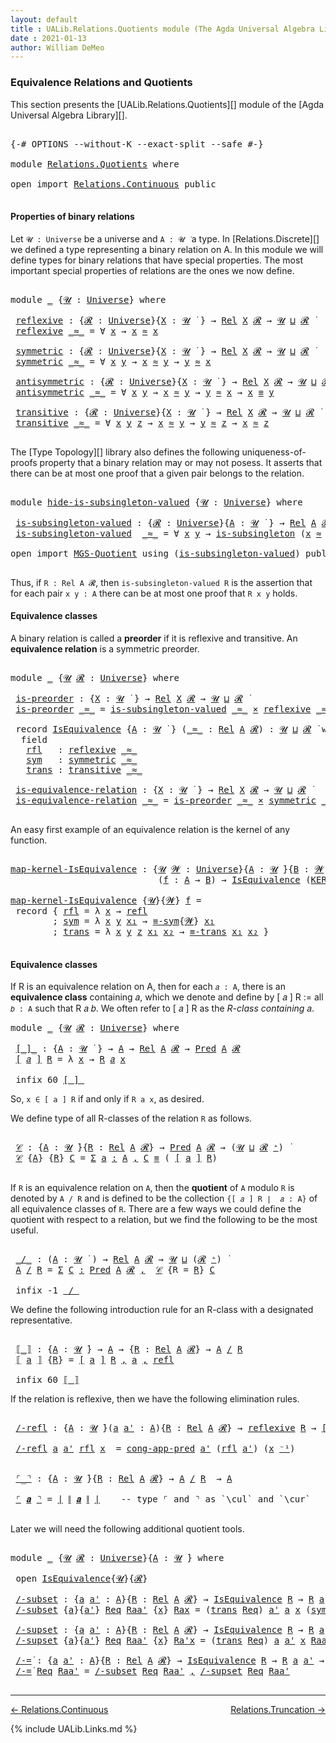 ```yaml
---
layout: default
title : UALib.Relations.Quotients module (The Agda Universal Algebra Library)
date : 2021-01-13
author: William DeMeo
---
```


### <a id="equivalence-relations-and-quotients">Equivalence Relations and Quotients</a>

This section presents the [UALib.Relations.Quotients][] module of the [Agda Universal Algebra Library][].

<pre class="Agda">

<a id="354" class="Symbol">{-#</a> <a id="358" class="Keyword">OPTIONS</a> <a id="366" class="Pragma">--without-K</a> <a id="378" class="Pragma">--exact-split</a> <a id="392" class="Pragma">--safe</a> <a id="399" class="Symbol">#-}</a>

<a id="404" class="Keyword">module</a> <a id="411" href="Relations.Quotients.html" class="Module">Relations.Quotients</a> <a id="431" class="Keyword">where</a>

<a id="438" class="Keyword">open</a> <a id="443" class="Keyword">import</a> <a id="450" href="Relations.Continuous.html" class="Module">Relations.Continuous</a> <a id="471" class="Keyword">public</a>

</pre>


#### <a id="properties-of-binary-relations">Properties of binary relations</a>

Let `𝓤 : Universe` be a universe and `A : 𝓤 ̇` a type.  In [Relations.Discrete][] we defined a type representing a binary relation on A.  In this module we will define types for binary relations that have special properties. The most important special properties of relations are the ones we now define.

<pre class="Agda">

<a id="891" class="Keyword">module</a> <a id="898" href="Relations.Quotients.html#898" class="Module">_</a> <a id="900" class="Symbol">{</a><a id="901" href="Relations.Quotients.html#901" class="Bound">𝓤</a> <a id="903" class="Symbol">:</a> <a id="905" href="Universes.html#205" class="Postulate">Universe</a><a id="913" class="Symbol">}</a> <a id="915" class="Keyword">where</a>

 <a id="923" href="Relations.Quotients.html#923" class="Function">reflexive</a> <a id="933" class="Symbol">:</a> <a id="935" class="Symbol">{</a><a id="936" href="Relations.Quotients.html#936" class="Bound">𝓡</a> <a id="938" class="Symbol">:</a> <a id="940" href="Universes.html#205" class="Postulate">Universe</a><a id="948" class="Symbol">}{</a><a id="950" href="Relations.Quotients.html#950" class="Bound">X</a> <a id="952" class="Symbol">:</a> <a id="954" href="Relations.Quotients.html#901" class="Bound">𝓤</a> <a id="956" href="Universes.html#403" class="Function Operator">̇</a> <a id="958" class="Symbol">}</a> <a id="960" class="Symbol">→</a> <a id="962" href="Relations.Discrete.html#7773" class="Function">Rel</a> <a id="966" href="Relations.Quotients.html#950" class="Bound">X</a> <a id="968" href="Relations.Quotients.html#936" class="Bound">𝓡</a> <a id="970" class="Symbol">→</a> <a id="972" href="Relations.Quotients.html#901" class="Bound">𝓤</a> <a id="974" href="Agda.Primitive.html#636" class="Primitive Operator">⊔</a> <a id="976" href="Relations.Quotients.html#936" class="Bound">𝓡</a> <a id="978" href="Universes.html#403" class="Function Operator">̇</a>
 <a id="981" href="Relations.Quotients.html#923" class="Function">reflexive</a> <a id="991" href="Relations.Quotients.html#991" class="Bound Operator">_≈_</a> <a id="995" class="Symbol">=</a> <a id="997" class="Symbol">∀</a> <a id="999" href="Relations.Quotients.html#999" class="Bound">x</a> <a id="1001" class="Symbol">→</a> <a id="1003" href="Relations.Quotients.html#999" class="Bound">x</a> <a id="1005" href="Relations.Quotients.html#991" class="Bound Operator">≈</a> <a id="1007" href="Relations.Quotients.html#999" class="Bound">x</a>

 <a id="1011" href="Relations.Quotients.html#1011" class="Function">symmetric</a> <a id="1021" class="Symbol">:</a> <a id="1023" class="Symbol">{</a><a id="1024" href="Relations.Quotients.html#1024" class="Bound">𝓡</a> <a id="1026" class="Symbol">:</a> <a id="1028" href="Universes.html#205" class="Postulate">Universe</a><a id="1036" class="Symbol">}{</a><a id="1038" href="Relations.Quotients.html#1038" class="Bound">X</a> <a id="1040" class="Symbol">:</a> <a id="1042" href="Relations.Quotients.html#901" class="Bound">𝓤</a> <a id="1044" href="Universes.html#403" class="Function Operator">̇</a> <a id="1046" class="Symbol">}</a> <a id="1048" class="Symbol">→</a> <a id="1050" href="Relations.Discrete.html#7773" class="Function">Rel</a> <a id="1054" href="Relations.Quotients.html#1038" class="Bound">X</a> <a id="1056" href="Relations.Quotients.html#1024" class="Bound">𝓡</a> <a id="1058" class="Symbol">→</a> <a id="1060" href="Relations.Quotients.html#901" class="Bound">𝓤</a> <a id="1062" href="Agda.Primitive.html#636" class="Primitive Operator">⊔</a> <a id="1064" href="Relations.Quotients.html#1024" class="Bound">𝓡</a> <a id="1066" href="Universes.html#403" class="Function Operator">̇</a>
 <a id="1069" href="Relations.Quotients.html#1011" class="Function">symmetric</a> <a id="1079" href="Relations.Quotients.html#1079" class="Bound Operator">_≈_</a> <a id="1083" class="Symbol">=</a> <a id="1085" class="Symbol">∀</a> <a id="1087" href="Relations.Quotients.html#1087" class="Bound">x</a> <a id="1089" href="Relations.Quotients.html#1089" class="Bound">y</a> <a id="1091" class="Symbol">→</a> <a id="1093" href="Relations.Quotients.html#1087" class="Bound">x</a> <a id="1095" href="Relations.Quotients.html#1079" class="Bound Operator">≈</a> <a id="1097" href="Relations.Quotients.html#1089" class="Bound">y</a> <a id="1099" class="Symbol">→</a> <a id="1101" href="Relations.Quotients.html#1089" class="Bound">y</a> <a id="1103" href="Relations.Quotients.html#1079" class="Bound Operator">≈</a> <a id="1105" href="Relations.Quotients.html#1087" class="Bound">x</a>

 <a id="1109" href="Relations.Quotients.html#1109" class="Function">antisymmetric</a> <a id="1123" class="Symbol">:</a> <a id="1125" class="Symbol">{</a><a id="1126" href="Relations.Quotients.html#1126" class="Bound">𝓡</a> <a id="1128" class="Symbol">:</a> <a id="1130" href="Universes.html#205" class="Postulate">Universe</a><a id="1138" class="Symbol">}{</a><a id="1140" href="Relations.Quotients.html#1140" class="Bound">X</a> <a id="1142" class="Symbol">:</a> <a id="1144" href="Relations.Quotients.html#901" class="Bound">𝓤</a> <a id="1146" href="Universes.html#403" class="Function Operator">̇</a> <a id="1148" class="Symbol">}</a> <a id="1150" class="Symbol">→</a> <a id="1152" href="Relations.Discrete.html#7773" class="Function">Rel</a> <a id="1156" href="Relations.Quotients.html#1140" class="Bound">X</a> <a id="1158" href="Relations.Quotients.html#1126" class="Bound">𝓡</a> <a id="1160" class="Symbol">→</a> <a id="1162" href="Relations.Quotients.html#901" class="Bound">𝓤</a> <a id="1164" href="Agda.Primitive.html#636" class="Primitive Operator">⊔</a> <a id="1166" href="Relations.Quotients.html#1126" class="Bound">𝓡</a> <a id="1168" href="Universes.html#403" class="Function Operator">̇</a>
 <a id="1171" href="Relations.Quotients.html#1109" class="Function">antisymmetric</a> <a id="1185" href="Relations.Quotients.html#1185" class="Bound Operator">_≈_</a> <a id="1189" class="Symbol">=</a> <a id="1191" class="Symbol">∀</a> <a id="1193" href="Relations.Quotients.html#1193" class="Bound">x</a> <a id="1195" href="Relations.Quotients.html#1195" class="Bound">y</a> <a id="1197" class="Symbol">→</a> <a id="1199" href="Relations.Quotients.html#1193" class="Bound">x</a> <a id="1201" href="Relations.Quotients.html#1185" class="Bound Operator">≈</a> <a id="1203" href="Relations.Quotients.html#1195" class="Bound">y</a> <a id="1205" class="Symbol">→</a> <a id="1207" href="Relations.Quotients.html#1195" class="Bound">y</a> <a id="1209" href="Relations.Quotients.html#1185" class="Bound Operator">≈</a> <a id="1211" href="Relations.Quotients.html#1193" class="Bound">x</a> <a id="1213" class="Symbol">→</a> <a id="1215" href="Relations.Quotients.html#1193" class="Bound">x</a> <a id="1217" href="MGS-MLTT.html#4207" class="Datatype Operator">≡</a> <a id="1219" href="Relations.Quotients.html#1195" class="Bound">y</a>

 <a id="1223" href="Relations.Quotients.html#1223" class="Function">transitive</a> <a id="1234" class="Symbol">:</a> <a id="1236" class="Symbol">{</a><a id="1237" href="Relations.Quotients.html#1237" class="Bound">𝓡</a> <a id="1239" class="Symbol">:</a> <a id="1241" href="Universes.html#205" class="Postulate">Universe</a><a id="1249" class="Symbol">}{</a><a id="1251" href="Relations.Quotients.html#1251" class="Bound">X</a> <a id="1253" class="Symbol">:</a> <a id="1255" href="Relations.Quotients.html#901" class="Bound">𝓤</a> <a id="1257" href="Universes.html#403" class="Function Operator">̇</a> <a id="1259" class="Symbol">}</a> <a id="1261" class="Symbol">→</a> <a id="1263" href="Relations.Discrete.html#7773" class="Function">Rel</a> <a id="1267" href="Relations.Quotients.html#1251" class="Bound">X</a> <a id="1269" href="Relations.Quotients.html#1237" class="Bound">𝓡</a> <a id="1271" class="Symbol">→</a> <a id="1273" href="Relations.Quotients.html#901" class="Bound">𝓤</a> <a id="1275" href="Agda.Primitive.html#636" class="Primitive Operator">⊔</a> <a id="1277" href="Relations.Quotients.html#1237" class="Bound">𝓡</a> <a id="1279" href="Universes.html#403" class="Function Operator">̇</a>
 <a id="1282" href="Relations.Quotients.html#1223" class="Function">transitive</a> <a id="1293" href="Relations.Quotients.html#1293" class="Bound Operator">_≈_</a> <a id="1297" class="Symbol">=</a> <a id="1299" class="Symbol">∀</a> <a id="1301" href="Relations.Quotients.html#1301" class="Bound">x</a> <a id="1303" href="Relations.Quotients.html#1303" class="Bound">y</a> <a id="1305" href="Relations.Quotients.html#1305" class="Bound">z</a> <a id="1307" class="Symbol">→</a> <a id="1309" href="Relations.Quotients.html#1301" class="Bound">x</a> <a id="1311" href="Relations.Quotients.html#1293" class="Bound Operator">≈</a> <a id="1313" href="Relations.Quotients.html#1303" class="Bound">y</a> <a id="1315" class="Symbol">→</a> <a id="1317" href="Relations.Quotients.html#1303" class="Bound">y</a> <a id="1319" href="Relations.Quotients.html#1293" class="Bound Operator">≈</a> <a id="1321" href="Relations.Quotients.html#1305" class="Bound">z</a> <a id="1323" class="Symbol">→</a> <a id="1325" href="Relations.Quotients.html#1301" class="Bound">x</a> <a id="1327" href="Relations.Quotients.html#1293" class="Bound Operator">≈</a> <a id="1329" href="Relations.Quotients.html#1305" class="Bound">z</a>

</pre>

The [Type Topology][] library also defines the following uniqueness-of-proofs property that a binary relation may or may not posess. It asserts that there can be at most one proof that a given pair belongs to the relation.

<pre class="Agda">

<a id="1582" class="Keyword">module</a> <a id="hide-is-subsingleton-valued"></a><a id="1589" href="Relations.Quotients.html#1589" class="Module">hide-is-subsingleton-valued</a> <a id="1617" class="Symbol">{</a><a id="1618" href="Relations.Quotients.html#1618" class="Bound">𝓤</a> <a id="1620" class="Symbol">:</a> <a id="1622" href="Universes.html#205" class="Postulate">Universe</a><a id="1630" class="Symbol">}</a> <a id="1632" class="Keyword">where</a>

 <a id="hide-is-subsingleton-valued.is-subsingleton-valued"></a><a id="1640" href="Relations.Quotients.html#1640" class="Function">is-subsingleton-valued</a> <a id="1663" class="Symbol">:</a> <a id="1665" class="Symbol">{</a><a id="1666" href="Relations.Quotients.html#1666" class="Bound">𝓡</a> <a id="1668" class="Symbol">:</a> <a id="1670" href="Universes.html#205" class="Postulate">Universe</a><a id="1678" class="Symbol">}{</a><a id="1680" href="Relations.Quotients.html#1680" class="Bound">A</a> <a id="1682" class="Symbol">:</a> <a id="1684" href="Relations.Quotients.html#1618" class="Bound">𝓤</a> <a id="1686" href="Universes.html#403" class="Function Operator">̇</a> <a id="1688" class="Symbol">}</a> <a id="1690" class="Symbol">→</a> <a id="1692" href="Relations.Discrete.html#7773" class="Function">Rel</a> <a id="1696" href="Relations.Quotients.html#1680" class="Bound">A</a> <a id="1698" href="Relations.Quotients.html#1666" class="Bound">𝓡</a> <a id="1700" class="Symbol">→</a> <a id="1702" href="Relations.Quotients.html#1618" class="Bound">𝓤</a> <a id="1704" href="Agda.Primitive.html#636" class="Primitive Operator">⊔</a> <a id="1706" href="Relations.Quotients.html#1666" class="Bound">𝓡</a> <a id="1708" href="Universes.html#403" class="Function Operator">̇</a>
 <a id="1711" href="Relations.Quotients.html#1640" class="Function">is-subsingleton-valued</a>  <a id="1735" href="Relations.Quotients.html#1735" class="Bound Operator">_≈_</a> <a id="1739" class="Symbol">=</a> <a id="1741" class="Symbol">∀</a> <a id="1743" href="Relations.Quotients.html#1743" class="Bound">x</a> <a id="1745" href="Relations.Quotients.html#1745" class="Bound">y</a> <a id="1747" class="Symbol">→</a> <a id="1749" href="MGS-Basic-UF.html#743" class="Function">is-subsingleton</a> <a id="1765" class="Symbol">(</a><a id="1766" href="Relations.Quotients.html#1743" class="Bound">x</a> <a id="1768" href="Relations.Quotients.html#1735" class="Bound Operator">≈</a> <a id="1770" href="Relations.Quotients.html#1745" class="Bound">y</a><a id="1771" class="Symbol">)</a>

<a id="1774" class="Keyword">open</a> <a id="1779" class="Keyword">import</a> <a id="1786" href="MGS-Quotient.html" class="Module">MGS-Quotient</a> <a id="1799" class="Keyword">using</a> <a id="1805" class="Symbol">(</a><a id="1806" href="MGS-Quotient.html#398" class="Function">is-subsingleton-valued</a><a id="1828" class="Symbol">)</a> <a id="1830" class="Keyword">public</a>

</pre>

Thus, if `R : Rel A 𝓡`, then `is-subsingleton-valued R` is the assertion that for each pair `x y : A` there can be at most one proof that `R x y` holds.



#### <a id="equivalence-classes">Equivalence classes</a>

A binary relation is called a **preorder** if it is reflexive and transitive. An **equivalence relation** is a symmetric preorder.


<pre class="Agda">

<a id="2211" class="Keyword">module</a> <a id="2218" href="Relations.Quotients.html#2218" class="Module">_</a> <a id="2220" class="Symbol">{</a><a id="2221" href="Relations.Quotients.html#2221" class="Bound">𝓤</a> <a id="2223" href="Relations.Quotients.html#2223" class="Bound">𝓡</a> <a id="2225" class="Symbol">:</a> <a id="2227" href="Universes.html#205" class="Postulate">Universe</a><a id="2235" class="Symbol">}</a> <a id="2237" class="Keyword">where</a>

 <a id="2245" href="Relations.Quotients.html#2245" class="Function">is-preorder</a> <a id="2257" class="Symbol">:</a> <a id="2259" class="Symbol">{</a><a id="2260" href="Relations.Quotients.html#2260" class="Bound">X</a> <a id="2262" class="Symbol">:</a> <a id="2264" href="Relations.Quotients.html#2221" class="Bound">𝓤</a> <a id="2266" href="Universes.html#403" class="Function Operator">̇</a> <a id="2268" class="Symbol">}</a> <a id="2270" class="Symbol">→</a> <a id="2272" href="Relations.Discrete.html#7773" class="Function">Rel</a> <a id="2276" href="Relations.Quotients.html#2260" class="Bound">X</a> <a id="2278" href="Relations.Quotients.html#2223" class="Bound">𝓡</a> <a id="2280" class="Symbol">→</a> <a id="2282" href="Relations.Quotients.html#2221" class="Bound">𝓤</a> <a id="2284" href="Agda.Primitive.html#636" class="Primitive Operator">⊔</a> <a id="2286" href="Relations.Quotients.html#2223" class="Bound">𝓡</a> <a id="2288" href="Universes.html#403" class="Function Operator">̇</a>
 <a id="2291" href="Relations.Quotients.html#2245" class="Function">is-preorder</a> <a id="2303" href="Relations.Quotients.html#2303" class="Bound Operator">_≈_</a> <a id="2307" class="Symbol">=</a> <a id="2309" href="MGS-Quotient.html#398" class="Function">is-subsingleton-valued</a> <a id="2332" href="Relations.Quotients.html#2303" class="Bound Operator">_≈_</a> <a id="2336" href="MGS-MLTT.html#3515" class="Function Operator">×</a> <a id="2338" href="Relations.Quotients.html#923" class="Function">reflexive</a> <a id="2348" href="Relations.Quotients.html#2303" class="Bound Operator">_≈_</a> <a id="2352" href="MGS-MLTT.html#3515" class="Function Operator">×</a> <a id="2354" href="Relations.Quotients.html#1223" class="Function">transitive</a> <a id="2365" href="Relations.Quotients.html#2303" class="Bound Operator">_≈_</a>

 <a id="2371" class="Keyword">record</a> <a id="2378" href="Relations.Quotients.html#2378" class="Record">IsEquivalence</a> <a id="2392" class="Symbol">{</a><a id="2393" href="Relations.Quotients.html#2393" class="Bound">A</a> <a id="2395" class="Symbol">:</a> <a id="2397" href="Relations.Quotients.html#2221" class="Bound">𝓤</a> <a id="2399" href="Universes.html#403" class="Function Operator">̇</a> <a id="2401" class="Symbol">}</a> <a id="2403" class="Symbol">(</a><a id="2404" href="Relations.Quotients.html#2404" class="Bound Operator">_≈_</a> <a id="2408" class="Symbol">:</a> <a id="2410" href="Relations.Discrete.html#7773" class="Function">Rel</a> <a id="2414" href="Relations.Quotients.html#2393" class="Bound">A</a> <a id="2416" href="Relations.Quotients.html#2223" class="Bound">𝓡</a><a id="2417" class="Symbol">)</a> <a id="2419" class="Symbol">:</a> <a id="2421" href="Relations.Quotients.html#2221" class="Bound">𝓤</a> <a id="2423" href="Agda.Primitive.html#636" class="Primitive Operator">⊔</a> <a id="2425" href="Relations.Quotients.html#2223" class="Bound">𝓡</a> <a id="2427" href="Universes.html#403" class="Function Operator">̇</a> <a id="2429" class="Keyword">where</a>
  <a id="2437" class="Keyword">field</a>
   <a id="2446" href="Relations.Quotients.html#2446" class="Field">rfl</a>   <a id="2452" class="Symbol">:</a> <a id="2454" href="Relations.Quotients.html#923" class="Function">reflexive</a> <a id="2464" href="Relations.Quotients.html#2404" class="Bound Operator">_≈_</a>
   <a id="2471" href="Relations.Quotients.html#2471" class="Field">sym</a>   <a id="2477" class="Symbol">:</a> <a id="2479" href="Relations.Quotients.html#1011" class="Function">symmetric</a> <a id="2489" href="Relations.Quotients.html#2404" class="Bound Operator">_≈_</a>
   <a id="2496" href="Relations.Quotients.html#2496" class="Field">trans</a> <a id="2502" class="Symbol">:</a> <a id="2504" href="Relations.Quotients.html#1223" class="Function">transitive</a> <a id="2515" href="Relations.Quotients.html#2404" class="Bound Operator">_≈_</a>

 <a id="2521" href="Relations.Quotients.html#2521" class="Function">is-equivalence-relation</a> <a id="2545" class="Symbol">:</a> <a id="2547" class="Symbol">{</a><a id="2548" href="Relations.Quotients.html#2548" class="Bound">X</a> <a id="2550" class="Symbol">:</a> <a id="2552" href="Relations.Quotients.html#2221" class="Bound">𝓤</a> <a id="2554" href="Universes.html#403" class="Function Operator">̇</a> <a id="2556" class="Symbol">}</a> <a id="2558" class="Symbol">→</a> <a id="2560" href="Relations.Discrete.html#7773" class="Function">Rel</a> <a id="2564" href="Relations.Quotients.html#2548" class="Bound">X</a> <a id="2566" href="Relations.Quotients.html#2223" class="Bound">𝓡</a> <a id="2568" class="Symbol">→</a> <a id="2570" href="Relations.Quotients.html#2221" class="Bound">𝓤</a> <a id="2572" href="Agda.Primitive.html#636" class="Primitive Operator">⊔</a> <a id="2574" href="Relations.Quotients.html#2223" class="Bound">𝓡</a> <a id="2576" href="Universes.html#403" class="Function Operator">̇</a>
 <a id="2579" href="Relations.Quotients.html#2521" class="Function">is-equivalence-relation</a> <a id="2603" href="Relations.Quotients.html#2603" class="Bound Operator">_≈_</a> <a id="2607" class="Symbol">=</a> <a id="2609" href="Relations.Quotients.html#2245" class="Function">is-preorder</a> <a id="2621" href="Relations.Quotients.html#2603" class="Bound Operator">_≈_</a> <a id="2625" href="MGS-MLTT.html#3515" class="Function Operator">×</a> <a id="2627" href="Relations.Quotients.html#1011" class="Function">symmetric</a> <a id="2637" href="Relations.Quotients.html#2603" class="Bound Operator">_≈_</a>

</pre>

An easy first example of an equivalence relation is the kernel of any function.

<pre class="Agda">

<a id="map-kernel-IsEquivalence"></a><a id="2749" href="Relations.Quotients.html#2749" class="Function">map-kernel-IsEquivalence</a> <a id="2774" class="Symbol">:</a> <a id="2776" class="Symbol">{</a><a id="2777" href="Relations.Quotients.html#2777" class="Bound">𝓤</a> <a id="2779" href="Relations.Quotients.html#2779" class="Bound">𝓦</a> <a id="2781" class="Symbol">:</a> <a id="2783" href="Universes.html#205" class="Postulate">Universe</a><a id="2791" class="Symbol">}{</a><a id="2793" href="Relations.Quotients.html#2793" class="Bound">A</a> <a id="2795" class="Symbol">:</a> <a id="2797" href="Relations.Quotients.html#2777" class="Bound">𝓤</a> <a id="2799" href="Universes.html#403" class="Function Operator">̇</a><a id="2800" class="Symbol">}{</a><a id="2802" href="Relations.Quotients.html#2802" class="Bound">B</a> <a id="2804" class="Symbol">:</a> <a id="2806" href="Relations.Quotients.html#2779" class="Bound">𝓦</a> <a id="2808" href="Universes.html#403" class="Function Operator">̇</a><a id="2809" class="Symbol">}</a>
                            <a id="2839" class="Symbol">(</a><a id="2840" href="Relations.Quotients.html#2840" class="Bound">f</a> <a id="2842" class="Symbol">:</a> <a id="2844" href="Relations.Quotients.html#2793" class="Bound">A</a> <a id="2846" class="Symbol">→</a> <a id="2848" href="Relations.Quotients.html#2802" class="Bound">B</a><a id="2849" class="Symbol">)</a> <a id="2851" class="Symbol">→</a> <a id="2853" href="Relations.Quotients.html#2378" class="Record">IsEquivalence</a> <a id="2867" class="Symbol">(</a><a id="2868" href="Relations.Discrete.html#7835" class="Function">KER-rel</a><a id="2875" class="Symbol">{</a><a id="2876" href="Relations.Quotients.html#2777" class="Bound">𝓤</a><a id="2877" class="Symbol">}{</a><a id="2879" href="Relations.Quotients.html#2779" class="Bound">𝓦</a><a id="2880" class="Symbol">}</a> <a id="2882" href="Relations.Quotients.html#2840" class="Bound">f</a><a id="2883" class="Symbol">)</a>

<a id="2886" href="Relations.Quotients.html#2749" class="Function">map-kernel-IsEquivalence</a> <a id="2911" class="Symbol">{</a><a id="2912" href="Relations.Quotients.html#2912" class="Bound">𝓤</a><a id="2913" class="Symbol">}{</a><a id="2915" href="Relations.Quotients.html#2915" class="Bound">𝓦</a><a id="2916" class="Symbol">}</a> <a id="2918" href="Relations.Quotients.html#2918" class="Bound">f</a> <a id="2920" class="Symbol">=</a>
 <a id="2923" class="Keyword">record</a> <a id="2930" class="Symbol">{</a> <a id="2932" href="Relations.Quotients.html#2446" class="Field">rfl</a> <a id="2936" class="Symbol">=</a> <a id="2938" class="Symbol">λ</a> <a id="2940" href="Relations.Quotients.html#2940" class="Bound">x</a> <a id="2942" class="Symbol">→</a> <a id="2944" href="MGS-MLTT.html#4221" class="InductiveConstructor">refl</a>
        <a id="2957" class="Symbol">;</a> <a id="2959" href="Relations.Quotients.html#2471" class="Field">sym</a> <a id="2963" class="Symbol">=</a> <a id="2965" class="Symbol">λ</a> <a id="2967" href="Relations.Quotients.html#2967" class="Bound">x</a> <a id="2969" href="Relations.Quotients.html#2969" class="Bound">y</a> <a id="2971" href="Relations.Quotients.html#2971" class="Bound">x₁</a> <a id="2974" class="Symbol">→</a> <a id="2976" href="Prelude.Equality.html#1862" class="Function">≡-sym</a><a id="2981" class="Symbol">{</a><a id="2982" href="Relations.Quotients.html#2915" class="Bound">𝓦</a><a id="2983" class="Symbol">}</a> <a id="2985" href="Relations.Quotients.html#2971" class="Bound">x₁</a>
        <a id="2996" class="Symbol">;</a> <a id="2998" href="Relations.Quotients.html#2496" class="Field">trans</a> <a id="3004" class="Symbol">=</a> <a id="3006" class="Symbol">λ</a> <a id="3008" href="Relations.Quotients.html#3008" class="Bound">x</a> <a id="3010" href="Relations.Quotients.html#3010" class="Bound">y</a> <a id="3012" href="Relations.Quotients.html#3012" class="Bound">z</a> <a id="3014" href="Relations.Quotients.html#3014" class="Bound">x₁</a> <a id="3017" href="Relations.Quotients.html#3017" class="Bound">x₂</a> <a id="3020" class="Symbol">→</a> <a id="3022" href="Prelude.Equality.html#2007" class="Function">≡-trans</a> <a id="3030" href="Relations.Quotients.html#3014" class="Bound">x₁</a> <a id="3033" href="Relations.Quotients.html#3017" class="Bound">x₂</a> <a id="3036" class="Symbol">}</a>

</pre>




#### <a id="equivalence-classes">Equivalence classes</a>

If R is an equivalence relation on A, then for each `𝑎 : A`, there is an **equivalence class** containing 𝑎, which we denote and define by [ 𝑎 ] R := all `𝑏 : A` such that R 𝑎 𝑏. We often refer to [ 𝑎 ] R as the *R-class containing* 𝑎.

<pre class="Agda">
<a id="3362" class="Keyword">module</a> <a id="3369" href="Relations.Quotients.html#3369" class="Module">_</a> <a id="3371" class="Symbol">{</a><a id="3372" href="Relations.Quotients.html#3372" class="Bound">𝓤</a> <a id="3374" href="Relations.Quotients.html#3374" class="Bound">𝓡</a> <a id="3376" class="Symbol">:</a> <a id="3378" href="Universes.html#205" class="Postulate">Universe</a><a id="3386" class="Symbol">}</a> <a id="3388" class="Keyword">where</a>

 <a id="3396" href="Relations.Quotients.html#3396" class="Function Operator">[_]_</a> <a id="3401" class="Symbol">:</a> <a id="3403" class="Symbol">{</a><a id="3404" href="Relations.Quotients.html#3404" class="Bound">A</a> <a id="3406" class="Symbol">:</a> <a id="3408" href="Relations.Quotients.html#3372" class="Bound">𝓤</a> <a id="3410" href="Universes.html#403" class="Function Operator">̇</a> <a id="3412" class="Symbol">}</a> <a id="3414" class="Symbol">→</a> <a id="3416" href="Relations.Quotients.html#3404" class="Bound">A</a> <a id="3418" class="Symbol">→</a> <a id="3420" href="Relations.Discrete.html#7773" class="Function">Rel</a> <a id="3424" href="Relations.Quotients.html#3404" class="Bound">A</a> <a id="3426" href="Relations.Quotients.html#3374" class="Bound">𝓡</a> <a id="3428" class="Symbol">→</a> <a id="3430" href="Relations.Discrete.html#1408" class="Function">Pred</a> <a id="3435" href="Relations.Quotients.html#3404" class="Bound">A</a> <a id="3437" href="Relations.Quotients.html#3374" class="Bound">𝓡</a>
 <a id="3440" href="Relations.Quotients.html#3396" class="Function Operator">[</a> <a id="3442" href="Relations.Quotients.html#3442" class="Bound">𝑎</a> <a id="3444" href="Relations.Quotients.html#3396" class="Function Operator">]</a> <a id="3446" href="Relations.Quotients.html#3446" class="Bound">R</a> <a id="3448" class="Symbol">=</a> <a id="3450" class="Symbol">λ</a> <a id="3452" href="Relations.Quotients.html#3452" class="Bound">x</a> <a id="3454" class="Symbol">→</a> <a id="3456" href="Relations.Quotients.html#3446" class="Bound">R</a> <a id="3458" href="Relations.Quotients.html#3442" class="Bound">𝑎</a> <a id="3460" href="Relations.Quotients.html#3452" class="Bound">x</a>

 <a id="3464" class="Keyword">infix</a> <a id="3470" class="Number">60</a> <a id="3473" href="Relations.Quotients.html#3396" class="Function Operator">[_]_</a>
</pre>

So, `x ∈ [ a ] R` if and only if `R a x`, as desired.

We define type of all R-classes of the relation `R` as follows.

<pre class="Agda">

 <a id="3625" href="Relations.Quotients.html#3625" class="Function">𝒞</a> <a id="3627" class="Symbol">:</a> <a id="3629" class="Symbol">{</a><a id="3630" href="Relations.Quotients.html#3630" class="Bound">A</a> <a id="3632" class="Symbol">:</a> <a id="3634" href="Relations.Quotients.html#3372" class="Bound">𝓤</a> <a id="3636" href="Universes.html#403" class="Function Operator">̇</a><a id="3637" class="Symbol">}{</a><a id="3639" href="Relations.Quotients.html#3639" class="Bound">R</a> <a id="3641" class="Symbol">:</a> <a id="3643" href="Relations.Discrete.html#7773" class="Function">Rel</a> <a id="3647" href="Relations.Quotients.html#3630" class="Bound">A</a> <a id="3649" href="Relations.Quotients.html#3374" class="Bound">𝓡</a><a id="3650" class="Symbol">}</a> <a id="3652" class="Symbol">→</a> <a id="3654" href="Relations.Discrete.html#1408" class="Function">Pred</a> <a id="3659" href="Relations.Quotients.html#3630" class="Bound">A</a> <a id="3661" href="Relations.Quotients.html#3374" class="Bound">𝓡</a> <a id="3663" class="Symbol">→</a> <a id="3665" class="Symbol">(</a><a id="3666" href="Relations.Quotients.html#3372" class="Bound">𝓤</a> <a id="3668" href="Agda.Primitive.html#636" class="Primitive Operator">⊔</a> <a id="3670" href="Relations.Quotients.html#3374" class="Bound">𝓡</a> <a id="3672" href="Universes.html#181" class="Primitive Operator">⁺</a><a id="3673" class="Symbol">)</a> <a id="3675" href="Universes.html#403" class="Function Operator">̇</a>
 <a id="3678" href="Relations.Quotients.html#3625" class="Function">𝒞</a> <a id="3680" class="Symbol">{</a><a id="3681" href="Relations.Quotients.html#3681" class="Bound">A</a><a id="3682" class="Symbol">}</a> <a id="3684" class="Symbol">{</a><a id="3685" href="Relations.Quotients.html#3685" class="Bound">R</a><a id="3686" class="Symbol">}</a> <a id="3688" href="Relations.Quotients.html#3688" class="Bound">C</a> <a id="3690" class="Symbol">=</a> <a id="3692" href="MGS-MLTT.html#3074" class="Function">Σ</a> <a id="3694" href="Relations.Quotients.html#3694" class="Bound">a</a> <a id="3696" href="MGS-MLTT.html#3074" class="Function">꞉</a> <a id="3698" href="Relations.Quotients.html#3681" class="Bound">A</a> <a id="3700" href="MGS-MLTT.html#3074" class="Function">,</a> <a id="3702" href="Relations.Quotients.html#3688" class="Bound">C</a> <a id="3704" href="MGS-MLTT.html#4207" class="Datatype Operator">≡</a> <a id="3706" class="Symbol">(</a> <a id="3708" href="Relations.Quotients.html#3396" class="Function Operator">[</a> <a id="3710" href="Relations.Quotients.html#3694" class="Bound">a</a> <a id="3712" href="Relations.Quotients.html#3396" class="Function Operator">]</a> <a id="3714" href="Relations.Quotients.html#3685" class="Bound">R</a><a id="3715" class="Symbol">)</a>

</pre>

If `R` is an equivalence relation on `A`, then the **quotient** of `A` modulo `R` is denoted by `A / R` and is defined to be the collection `{[ 𝑎 ] R ∣  𝑎 : A}` of all equivalence classes of `R`. There are a few ways we could define the quotient with respect to a relation, but we find the following to be the most useful.

<pre class="Agda">

 <a id="4069" href="Relations.Quotients.html#4069" class="Function Operator">_/_</a> <a id="4073" class="Symbol">:</a> <a id="4075" class="Symbol">(</a><a id="4076" href="Relations.Quotients.html#4076" class="Bound">A</a> <a id="4078" class="Symbol">:</a> <a id="4080" href="Relations.Quotients.html#3372" class="Bound">𝓤</a> <a id="4082" href="Universes.html#403" class="Function Operator">̇</a> <a id="4084" class="Symbol">)</a> <a id="4086" class="Symbol">→</a> <a id="4088" href="Relations.Discrete.html#7773" class="Function">Rel</a> <a id="4092" href="Relations.Quotients.html#4076" class="Bound">A</a> <a id="4094" href="Relations.Quotients.html#3374" class="Bound">𝓡</a> <a id="4096" class="Symbol">→</a> <a id="4098" href="Relations.Quotients.html#3372" class="Bound">𝓤</a> <a id="4100" href="Agda.Primitive.html#636" class="Primitive Operator">⊔</a> <a id="4102" class="Symbol">(</a><a id="4103" href="Relations.Quotients.html#3374" class="Bound">𝓡</a> <a id="4105" href="Universes.html#181" class="Primitive Operator">⁺</a><a id="4106" class="Symbol">)</a> <a id="4108" href="Universes.html#403" class="Function Operator">̇</a>
 <a id="4111" href="Relations.Quotients.html#4111" class="Bound">A</a> <a id="4113" href="Relations.Quotients.html#4069" class="Function Operator">/</a> <a id="4115" href="Relations.Quotients.html#4115" class="Bound">R</a> <a id="4117" class="Symbol">=</a> <a id="4119" href="MGS-MLTT.html#3074" class="Function">Σ</a> <a id="4121" href="Relations.Quotients.html#4121" class="Bound">C</a> <a id="4123" href="MGS-MLTT.html#3074" class="Function">꞉</a> <a id="4125" href="Relations.Discrete.html#1408" class="Function">Pred</a> <a id="4130" href="Relations.Quotients.html#4111" class="Bound">A</a> <a id="4132" href="Relations.Quotients.html#3374" class="Bound">𝓡</a> <a id="4134" href="MGS-MLTT.html#3074" class="Function">,</a>  <a id="4137" href="Relations.Quotients.html#3625" class="Function">𝒞</a> <a id="4139" class="Symbol">{</a><a id="4140" class="Argument">R</a> <a id="4142" class="Symbol">=</a> <a id="4144" href="Relations.Quotients.html#4115" class="Bound">R</a><a id="4145" class="Symbol">}</a> <a id="4147" href="Relations.Quotients.html#4121" class="Bound">C</a>

 <a id="4151" class="Keyword">infix</a> <a id="4157" class="Number">-1</a> <a id="4160" href="Relations.Quotients.html#4069" class="Function Operator">_/_</a>
</pre>

We define the following introduction rule for an R-class with a designated representative.

<pre class="Agda">

 <a id="4283" href="Relations.Quotients.html#4283" class="Function Operator">⟦_⟧</a> <a id="4287" class="Symbol">:</a> <a id="4289" class="Symbol">{</a><a id="4290" href="Relations.Quotients.html#4290" class="Bound">A</a> <a id="4292" class="Symbol">:</a> <a id="4294" href="Relations.Quotients.html#3372" class="Bound">𝓤</a> <a id="4296" href="Universes.html#403" class="Function Operator">̇</a><a id="4297" class="Symbol">}</a> <a id="4299" class="Symbol">→</a> <a id="4301" href="Relations.Quotients.html#4290" class="Bound">A</a> <a id="4303" class="Symbol">→</a> <a id="4305" class="Symbol">{</a><a id="4306" href="Relations.Quotients.html#4306" class="Bound">R</a> <a id="4308" class="Symbol">:</a> <a id="4310" href="Relations.Discrete.html#7773" class="Function">Rel</a> <a id="4314" href="Relations.Quotients.html#4290" class="Bound">A</a> <a id="4316" href="Relations.Quotients.html#3374" class="Bound">𝓡</a><a id="4317" class="Symbol">}</a> <a id="4319" class="Symbol">→</a> <a id="4321" href="Relations.Quotients.html#4290" class="Bound">A</a> <a id="4323" href="Relations.Quotients.html#4069" class="Function Operator">/</a> <a id="4325" href="Relations.Quotients.html#4306" class="Bound">R</a>
 <a id="4328" href="Relations.Quotients.html#4283" class="Function Operator">⟦</a> <a id="4330" href="Relations.Quotients.html#4330" class="Bound">a</a> <a id="4332" href="Relations.Quotients.html#4283" class="Function Operator">⟧</a> <a id="4334" class="Symbol">{</a><a id="4335" href="Relations.Quotients.html#4335" class="Bound">R</a><a id="4336" class="Symbol">}</a> <a id="4338" class="Symbol">=</a> <a id="4340" href="Relations.Quotients.html#3396" class="Function Operator">[</a> <a id="4342" href="Relations.Quotients.html#4330" class="Bound">a</a> <a id="4344" href="Relations.Quotients.html#3396" class="Function Operator">]</a> <a id="4346" href="Relations.Quotients.html#4335" class="Bound">R</a> <a id="4348" href="MGS-MLTT.html#2929" class="InductiveConstructor Operator">,</a> <a id="4350" href="Relations.Quotients.html#4330" class="Bound">a</a> <a id="4352" href="MGS-MLTT.html#2929" class="InductiveConstructor Operator">,</a> <a id="4354" href="MGS-MLTT.html#4221" class="InductiveConstructor">refl</a>

 <a id="4361" class="Keyword">infix</a> <a id="4367" class="Number">60</a> <a id="4370" href="Relations.Quotients.html#4283" class="Function Operator">⟦_⟧</a>
</pre>

If the relation is reflexive, then we have the following elimination rules.

<pre class="Agda">

 <a id="4478" href="Relations.Quotients.html#4478" class="Function">/-refl</a> <a id="4485" class="Symbol">:</a> <a id="4487" class="Symbol">{</a><a id="4488" href="Relations.Quotients.html#4488" class="Bound">A</a> <a id="4490" class="Symbol">:</a> <a id="4492" href="Relations.Quotients.html#3372" class="Bound">𝓤</a> <a id="4494" href="Universes.html#403" class="Function Operator">̇</a><a id="4495" class="Symbol">}(</a><a id="4497" href="Relations.Quotients.html#4497" class="Bound">a</a> <a id="4499" href="Relations.Quotients.html#4499" class="Bound">a&#39;</a> <a id="4502" class="Symbol">:</a> <a id="4504" href="Relations.Quotients.html#4488" class="Bound">A</a><a id="4505" class="Symbol">){</a><a id="4507" href="Relations.Quotients.html#4507" class="Bound">R</a> <a id="4509" class="Symbol">:</a> <a id="4511" href="Relations.Discrete.html#7773" class="Function">Rel</a> <a id="4515" href="Relations.Quotients.html#4488" class="Bound">A</a> <a id="4517" href="Relations.Quotients.html#3374" class="Bound">𝓡</a><a id="4518" class="Symbol">}</a> <a id="4520" class="Symbol">→</a> <a id="4522" href="Relations.Quotients.html#923" class="Function">reflexive</a> <a id="4532" href="Relations.Quotients.html#4507" class="Bound">R</a> <a id="4534" class="Symbol">→</a> <a id="4536" href="Relations.Quotients.html#3396" class="Function Operator">[</a> <a id="4538" href="Relations.Quotients.html#4497" class="Bound">a</a> <a id="4540" href="Relations.Quotients.html#3396" class="Function Operator">]</a> <a id="4542" href="Relations.Quotients.html#4507" class="Bound">R</a> <a id="4544" href="MGS-MLTT.html#4207" class="Datatype Operator">≡</a> <a id="4546" href="Relations.Quotients.html#3396" class="Function Operator">[</a> <a id="4548" href="Relations.Quotients.html#4499" class="Bound">a&#39;</a> <a id="4551" href="Relations.Quotients.html#3396" class="Function Operator">]</a> <a id="4553" href="Relations.Quotients.html#4507" class="Bound">R</a> <a id="4555" class="Symbol">→</a> <a id="4557" href="Relations.Quotients.html#4507" class="Bound">R</a> <a id="4559" href="Relations.Quotients.html#4497" class="Bound">a</a> <a id="4561" href="Relations.Quotients.html#4499" class="Bound">a&#39;</a>

 <a id="4566" href="Relations.Quotients.html#4478" class="Function">/-refl</a> <a id="4573" href="Relations.Quotients.html#4573" class="Bound">a</a> <a id="4575" href="Relations.Quotients.html#4575" class="Bound">a&#39;</a> <a id="4578" href="Relations.Quotients.html#4578" class="Bound">rfl</a> <a id="4582" href="Relations.Quotients.html#4582" class="Bound">x</a>  <a id="4585" class="Symbol">=</a> <a id="4587" href="Relations.Discrete.html#5990" class="Function">cong-app-pred</a> <a id="4601" href="Relations.Quotients.html#4575" class="Bound">a&#39;</a> <a id="4604" class="Symbol">(</a><a id="4605" href="Relations.Quotients.html#4578" class="Bound">rfl</a> <a id="4609" href="Relations.Quotients.html#4575" class="Bound">a&#39;</a><a id="4611" class="Symbol">)</a> <a id="4613" class="Symbol">(</a><a id="4614" href="Relations.Quotients.html#4582" class="Bound">x</a> <a id="4616" href="MGS-MLTT.html#6125" class="Function Operator">⁻¹</a><a id="4618" class="Symbol">)</a>


 <a id="4623" href="Relations.Quotients.html#4623" class="Function Operator">⌜_⌝</a> <a id="4627" class="Symbol">:</a> <a id="4629" class="Symbol">{</a><a id="4630" href="Relations.Quotients.html#4630" class="Bound">A</a> <a id="4632" class="Symbol">:</a> <a id="4634" href="Relations.Quotients.html#3372" class="Bound">𝓤</a> <a id="4636" href="Universes.html#403" class="Function Operator">̇</a><a id="4637" class="Symbol">}{</a><a id="4639" href="Relations.Quotients.html#4639" class="Bound">R</a> <a id="4641" class="Symbol">:</a> <a id="4643" href="Relations.Discrete.html#7773" class="Function">Rel</a> <a id="4647" href="Relations.Quotients.html#4630" class="Bound">A</a> <a id="4649" href="Relations.Quotients.html#3374" class="Bound">𝓡</a><a id="4650" class="Symbol">}</a> <a id="4652" class="Symbol">→</a> <a id="4654" href="Relations.Quotients.html#4630" class="Bound">A</a> <a id="4656" href="Relations.Quotients.html#4069" class="Function Operator">/</a> <a id="4658" href="Relations.Quotients.html#4639" class="Bound">R</a>  <a id="4661" class="Symbol">→</a> <a id="4663" href="Relations.Quotients.html#4630" class="Bound">A</a>

 <a id="4667" href="Relations.Quotients.html#4623" class="Function Operator">⌜</a> <a id="4669" href="Relations.Quotients.html#4669" class="Bound">𝒂</a> <a id="4671" href="Relations.Quotients.html#4623" class="Function Operator">⌝</a> <a id="4673" class="Symbol">=</a> <a id="4675" href="Prelude.Preliminaries.html#13617" class="Function Operator">∣</a> <a id="4677" href="Prelude.Preliminaries.html#13695" class="Function Operator">∥</a> <a id="4679" href="Relations.Quotients.html#4669" class="Bound">𝒂</a> <a id="4681" href="Prelude.Preliminaries.html#13695" class="Function Operator">∥</a> <a id="4683" href="Prelude.Preliminaries.html#13617" class="Function Operator">∣</a>    <a id="4688" class="Comment">-- type ⌜ and ⌝ as `\cul` and `\cur`</a>

</pre>

Later we will need the following additional quotient tools.

<pre class="Agda">

<a id="4813" class="Keyword">module</a> <a id="4820" href="Relations.Quotients.html#4820" class="Module">_</a> <a id="4822" class="Symbol">{</a><a id="4823" href="Relations.Quotients.html#4823" class="Bound">𝓤</a> <a id="4825" href="Relations.Quotients.html#4825" class="Bound">𝓡</a> <a id="4827" class="Symbol">:</a> <a id="4829" href="Universes.html#205" class="Postulate">Universe</a><a id="4837" class="Symbol">}{</a><a id="4839" href="Relations.Quotients.html#4839" class="Bound">A</a> <a id="4841" class="Symbol">:</a> <a id="4843" href="Relations.Quotients.html#4823" class="Bound">𝓤</a> <a id="4845" href="Universes.html#403" class="Function Operator">̇</a><a id="4846" class="Symbol">}</a> <a id="4848" class="Keyword">where</a>

 <a id="4856" class="Keyword">open</a> <a id="4861" href="Relations.Quotients.html#2378" class="Module">IsEquivalence</a><a id="4874" class="Symbol">{</a><a id="4875" href="Relations.Quotients.html#4823" class="Bound">𝓤</a><a id="4876" class="Symbol">}{</a><a id="4878" href="Relations.Quotients.html#4825" class="Bound">𝓡</a><a id="4879" class="Symbol">}</a>

 <a id="4883" href="Relations.Quotients.html#4883" class="Function">/-subset</a> <a id="4892" class="Symbol">:</a> <a id="4894" class="Symbol">{</a><a id="4895" href="Relations.Quotients.html#4895" class="Bound">a</a> <a id="4897" href="Relations.Quotients.html#4897" class="Bound">a&#39;</a> <a id="4900" class="Symbol">:</a> <a id="4902" href="Relations.Quotients.html#4839" class="Bound">A</a><a id="4903" class="Symbol">}{</a><a id="4905" href="Relations.Quotients.html#4905" class="Bound">R</a> <a id="4907" class="Symbol">:</a> <a id="4909" href="Relations.Discrete.html#7773" class="Function">Rel</a> <a id="4913" href="Relations.Quotients.html#4839" class="Bound">A</a> <a id="4915" href="Relations.Quotients.html#4825" class="Bound">𝓡</a><a id="4916" class="Symbol">}</a> <a id="4918" class="Symbol">→</a> <a id="4920" href="Relations.Quotients.html#2378" class="Record">IsEquivalence</a> <a id="4934" href="Relations.Quotients.html#4905" class="Bound">R</a> <a id="4936" class="Symbol">→</a> <a id="4938" href="Relations.Quotients.html#4905" class="Bound">R</a> <a id="4940" href="Relations.Quotients.html#4895" class="Bound">a</a> <a id="4942" href="Relations.Quotients.html#4897" class="Bound">a&#39;</a> <a id="4945" class="Symbol">→</a>  <a id="4948" href="Relations.Quotients.html#3396" class="Function Operator">[</a> <a id="4950" href="Relations.Quotients.html#4895" class="Bound">a</a> <a id="4952" href="Relations.Quotients.html#3396" class="Function Operator">]</a> <a id="4954" href="Relations.Quotients.html#4905" class="Bound">R</a>  <a id="4957" href="Relations.Discrete.html#2729" class="Function Operator">⊆</a>  <a id="4960" href="Relations.Quotients.html#3396" class="Function Operator">[</a> <a id="4962" href="Relations.Quotients.html#4897" class="Bound">a&#39;</a> <a id="4965" href="Relations.Quotients.html#3396" class="Function Operator">]</a> <a id="4967" href="Relations.Quotients.html#4905" class="Bound">R</a>
 <a id="4970" href="Relations.Quotients.html#4883" class="Function">/-subset</a> <a id="4979" class="Symbol">{</a><a id="4980" href="Relations.Quotients.html#4980" class="Bound">a</a><a id="4981" class="Symbol">}{</a><a id="4983" href="Relations.Quotients.html#4983" class="Bound">a&#39;</a><a id="4985" class="Symbol">}</a> <a id="4987" href="Relations.Quotients.html#4987" class="Bound">Req</a> <a id="4991" href="Relations.Quotients.html#4991" class="Bound">Raa&#39;</a> <a id="4996" class="Symbol">{</a><a id="4997" href="Relations.Quotients.html#4997" class="Bound">x</a><a id="4998" class="Symbol">}</a> <a id="5000" href="Relations.Quotients.html#5000" class="Bound">Rax</a> <a id="5004" class="Symbol">=</a> <a id="5006" class="Symbol">(</a><a id="5007" href="Relations.Quotients.html#2496" class="Field">trans</a> <a id="5013" href="Relations.Quotients.html#4987" class="Bound">Req</a><a id="5016" class="Symbol">)</a> <a id="5018" href="Relations.Quotients.html#4983" class="Bound">a&#39;</a> <a id="5021" href="Relations.Quotients.html#4980" class="Bound">a</a> <a id="5023" href="Relations.Quotients.html#4997" class="Bound">x</a> <a id="5025" class="Symbol">(</a><a id="5026" href="Relations.Quotients.html#2471" class="Field">sym</a> <a id="5030" href="Relations.Quotients.html#4987" class="Bound">Req</a> <a id="5034" href="Relations.Quotients.html#4980" class="Bound">a</a> <a id="5036" href="Relations.Quotients.html#4983" class="Bound">a&#39;</a> <a id="5039" href="Relations.Quotients.html#4991" class="Bound">Raa&#39;</a><a id="5043" class="Symbol">)</a> <a id="5045" href="Relations.Quotients.html#5000" class="Bound">Rax</a>

 <a id="5051" href="Relations.Quotients.html#5051" class="Function">/-supset</a> <a id="5060" class="Symbol">:</a> <a id="5062" class="Symbol">{</a><a id="5063" href="Relations.Quotients.html#5063" class="Bound">a</a> <a id="5065" href="Relations.Quotients.html#5065" class="Bound">a&#39;</a> <a id="5068" class="Symbol">:</a> <a id="5070" href="Relations.Quotients.html#4839" class="Bound">A</a><a id="5071" class="Symbol">}{</a><a id="5073" href="Relations.Quotients.html#5073" class="Bound">R</a> <a id="5075" class="Symbol">:</a> <a id="5077" href="Relations.Discrete.html#7773" class="Function">Rel</a> <a id="5081" href="Relations.Quotients.html#4839" class="Bound">A</a> <a id="5083" href="Relations.Quotients.html#4825" class="Bound">𝓡</a><a id="5084" class="Symbol">}</a> <a id="5086" class="Symbol">→</a> <a id="5088" href="Relations.Quotients.html#2378" class="Record">IsEquivalence</a> <a id="5102" href="Relations.Quotients.html#5073" class="Bound">R</a> <a id="5104" class="Symbol">→</a> <a id="5106" href="Relations.Quotients.html#5073" class="Bound">R</a> <a id="5108" href="Relations.Quotients.html#5063" class="Bound">a</a> <a id="5110" href="Relations.Quotients.html#5065" class="Bound">a&#39;</a> <a id="5113" class="Symbol">→</a>  <a id="5116" href="Relations.Quotients.html#3396" class="Function Operator">[</a> <a id="5118" href="Relations.Quotients.html#5063" class="Bound">a</a> <a id="5120" href="Relations.Quotients.html#3396" class="Function Operator">]</a> <a id="5122" href="Relations.Quotients.html#5073" class="Bound">R</a>  <a id="5125" href="Relations.Discrete.html#2831" class="Function Operator">⊇</a>  <a id="5128" href="Relations.Quotients.html#3396" class="Function Operator">[</a> <a id="5130" href="Relations.Quotients.html#5065" class="Bound">a&#39;</a> <a id="5133" href="Relations.Quotients.html#3396" class="Function Operator">]</a> <a id="5135" href="Relations.Quotients.html#5073" class="Bound">R</a>
 <a id="5138" href="Relations.Quotients.html#5051" class="Function">/-supset</a> <a id="5147" class="Symbol">{</a><a id="5148" href="Relations.Quotients.html#5148" class="Bound">a</a><a id="5149" class="Symbol">}{</a><a id="5151" href="Relations.Quotients.html#5151" class="Bound">a&#39;</a><a id="5153" class="Symbol">}</a> <a id="5155" href="Relations.Quotients.html#5155" class="Bound">Req</a> <a id="5159" href="Relations.Quotients.html#5159" class="Bound">Raa&#39;</a> <a id="5164" class="Symbol">{</a><a id="5165" href="Relations.Quotients.html#5165" class="Bound">x</a><a id="5166" class="Symbol">}</a> <a id="5168" href="Relations.Quotients.html#5168" class="Bound">Ra&#39;x</a> <a id="5173" class="Symbol">=</a> <a id="5175" class="Symbol">(</a><a id="5176" href="Relations.Quotients.html#2496" class="Field">trans</a> <a id="5182" href="Relations.Quotients.html#5155" class="Bound">Req</a><a id="5185" class="Symbol">)</a> <a id="5187" href="Relations.Quotients.html#5148" class="Bound">a</a> <a id="5189" href="Relations.Quotients.html#5151" class="Bound">a&#39;</a> <a id="5192" href="Relations.Quotients.html#5165" class="Bound">x</a> <a id="5194" href="Relations.Quotients.html#5159" class="Bound">Raa&#39;</a> <a id="5199" href="Relations.Quotients.html#5168" class="Bound">Ra&#39;x</a>

 <a id="5206" href="Relations.Quotients.html#5206" class="Function">/-=̇</a> <a id="5211" class="Symbol">:</a> <a id="5213" class="Symbol">{</a><a id="5214" href="Relations.Quotients.html#5214" class="Bound">a</a> <a id="5216" href="Relations.Quotients.html#5216" class="Bound">a&#39;</a> <a id="5219" class="Symbol">:</a> <a id="5221" href="Relations.Quotients.html#4839" class="Bound">A</a><a id="5222" class="Symbol">}{</a><a id="5224" href="Relations.Quotients.html#5224" class="Bound">R</a> <a id="5226" class="Symbol">:</a> <a id="5228" href="Relations.Discrete.html#7773" class="Function">Rel</a> <a id="5232" href="Relations.Quotients.html#4839" class="Bound">A</a> <a id="5234" href="Relations.Quotients.html#4825" class="Bound">𝓡</a><a id="5235" class="Symbol">}</a> <a id="5237" class="Symbol">→</a> <a id="5239" href="Relations.Quotients.html#2378" class="Record">IsEquivalence</a> <a id="5253" href="Relations.Quotients.html#5224" class="Bound">R</a> <a id="5255" class="Symbol">→</a> <a id="5257" href="Relations.Quotients.html#5224" class="Bound">R</a> <a id="5259" href="Relations.Quotients.html#5214" class="Bound">a</a> <a id="5261" href="Relations.Quotients.html#5216" class="Bound">a&#39;</a> <a id="5264" class="Symbol">→</a>  <a id="5267" href="Relations.Quotients.html#3396" class="Function Operator">[</a> <a id="5269" href="Relations.Quotients.html#5214" class="Bound">a</a> <a id="5271" href="Relations.Quotients.html#3396" class="Function Operator">]</a> <a id="5273" href="Relations.Quotients.html#5224" class="Bound">R</a>  <a id="5276" href="Relations.Discrete.html#3514" class="Function Operator">≐</a>  <a id="5279" href="Relations.Quotients.html#3396" class="Function Operator">[</a> <a id="5281" href="Relations.Quotients.html#5216" class="Bound">a&#39;</a> <a id="5284" href="Relations.Quotients.html#3396" class="Function Operator">]</a> <a id="5286" href="Relations.Quotients.html#5224" class="Bound">R</a>
 <a id="5289" href="Relations.Quotients.html#5206" class="Function">/-=̇</a> <a id="5294" href="Relations.Quotients.html#5294" class="Bound">Req</a> <a id="5298" href="Relations.Quotients.html#5298" class="Bound">Raa&#39;</a> <a id="5303" class="Symbol">=</a> <a id="5305" href="Relations.Quotients.html#4883" class="Function">/-subset</a> <a id="5314" href="Relations.Quotients.html#5294" class="Bound">Req</a> <a id="5318" href="Relations.Quotients.html#5298" class="Bound">Raa&#39;</a> <a id="5323" href="MGS-MLTT.html#2929" class="InductiveConstructor Operator">,</a> <a id="5325" href="Relations.Quotients.html#5051" class="Function">/-supset</a> <a id="5334" href="Relations.Quotients.html#5294" class="Bound">Req</a> <a id="5338" href="Relations.Quotients.html#5298" class="Bound">Raa&#39;</a>

</pre>


--------------------------------------

<p></p>


[← Relations.Continuous](Relations.Continuous.html)
<span style="float:right;">[Relations.Truncation →](Relations.Truncation.html)</span>

{% include UALib.Links.md %}

